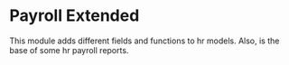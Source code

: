 Payroll Extended
================
This module adds different fields and functions to hr models. Also, is the base of some hr payroll reports.
